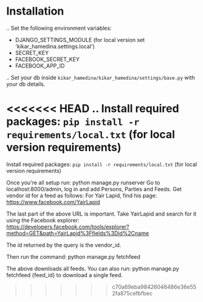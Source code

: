 Installation
==============

.. Set the following environment variables:

- DJANGO_SETTINGS_MODULE (for local version set 'kikar_hamedina.settings.local')
- SECRET_KEY
- FACEBOOK_SECRET_KEY
- FACEBOOK_APP_ID

.. Set your db inside ``kikar_hamedina/kikar_hamedina/settings/base.py`` with your db details.

<<<<<<< HEAD
.. Install required packages: ``pip install -r requirements/local.txt`` (for local version requirements)
=======
Install required packages: ``pip install -r requirements/local.txt`` (for local version requirements)



Once you're all setup run:
python manage.py runserver
Go to localhost:8000/admin, log in and add Persons, Parties and Feeds.
Get vendor id for a feed as follows:
For Yair Lapid, find his page:
https://www.facebook.com/YairLapid

The last part of the above URL is important. Take YairLapid and search for it using the Facebook explorer:
https://developers.facebook.com/tools/explorer?method=GET&path=YairLapid%3Ffields%3Did%2Cname

The id returned by the query is the vendor_id.

Then run the command:
python manage.py fetchfeed

The above downloads all feeds. You can also run:
python manage.py fetchfeed {feed_id}
to download a single feed.
>>>>>>> c70a69eba98426046486e36e552fa875cefbfbec

